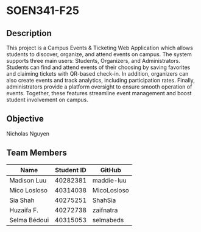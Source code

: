 # SOEN341-F25

## **Description**
This project is a Campus Events & Ticketing Web Application which allows students to discover, organize, and attend events on campus. The system supports three main users: Students, Organizers, and Administrators. Students can find and attend events of their choosing by saving favorites and claiming tickets with QR-based check-in. In addition, organizers can also create events and track analytics, including participation rates. Finally, administrators provide a platform oversight to ensure smooth operation of events. Together, these features streamline event management and boost student involvement on campus.
## **Objective**

Nicholas Nguyen

## **Team Members**
| Name         | Student ID | GitHub        |
|--------------|------------|---------------|
| Madison Luu  | 40282381   | maddie-luu    |
| Mico Losloso | 40314038   | MicoLosloso   |
| Sia Shah     | 40275251   | ShahSia       |
| Huzaifa F.   | 40272738   | zaifnatra     |
| Selma Bédoui | 40315053   | selmabeds     |
